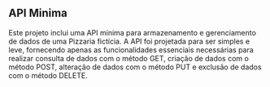 ## API Minima 
Este projeto inclui uma API mínima para armazenamento e gerenciamento de dados de uma Pizzaria fictícia. A API foi projetada para ser simples e leve, fornecendo apenas as funcionalidades essenciais necessárias para realizar consulta de dados com o método GET, criação de dados com o método POST, alteração de dados com o método PUT e exclusão de dados com o método DELETE.
